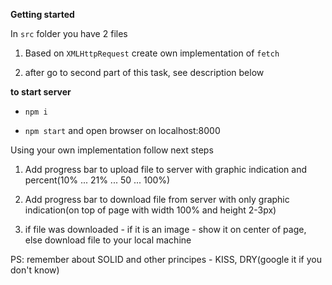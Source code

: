 **Getting started**

 In ```src``` folder you have 2 files

1. Based on ```XMLHttpRequest``` create own implementation of ```fetch```

2. after go to second part of this task, see description below

 **to start server**

  - ```npm i```

  - ```npm start``` and open browser on localhost:8000

Using your own implementation follow next steps

1. Add progress bar to upload file to server with graphic indication and percent(10% ... 21% ... 50 ... 100%)

2. Add progress bar to download file from server with only graphic indication(on top of page with width 100% and height 2-3px)

3. if file was downloaded - if it is an image - show it on center of page, else download file to your local machine

PS: remember about SOLID and other principes - KISS, DRY(google it if you don't know)